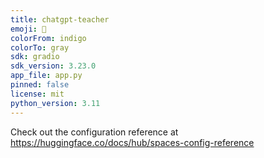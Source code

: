 ```yaml
---
title: chatgpt-teacher
emoji: 🚀
colorFrom: indigo
colorTo: gray
sdk: gradio
sdk_version: 3.23.0
app_file: app.py
pinned: false
license: mit
python_version: 3.11
---
```


Check out the configuration reference at https://huggingface.co/docs/hub/spaces-config-reference
